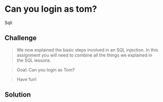 # Can you login as tom?
Sqli

## Challenge

> We now explained the basic steps involved in an SQL injection. In this assignment you will need to combine all the things we explained in the SQL lessons.

> Goal: Can you login as Tom?

> Have fun!

## Solution
